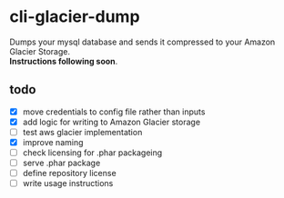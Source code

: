 # cli-glacier-dump
Dumps your mysql database and sends it compressed to your Amazon Glacier Storage. <br>**Instructions following soon**.

## todo
* [x] move credentials to config file rather than inputs
* [x] add logic for writing to Amazon Glacier storage
* [ ] test aws glacier implementation
* [x] improve naming
* [ ] check licensing for .phar packageing
* [ ] serve .phar package
* [ ] define repository license
* [ ] write usage instructions
